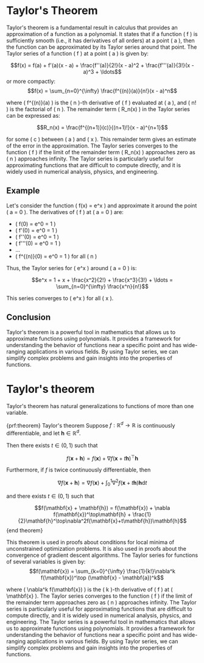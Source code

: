 # Taylor's Theorem

Taylor's theorem is a fundamental result in calculus that provides an approximation of a function as a polynomial. It states that if a function \( f \) is sufficiently smooth (i.e., it has derivatives of all orders) at a point \( a \), then the function can be approximated by its Taylor series around that point.
The Taylor series of a function \( f \) at a point \( a \) is given by:

$$f(x) = f(a) + f'(a)(x - a) + \frac{f''(a)}{2!}(x - a)^2 + \frac{f'''(a)}{3!}(x - a)^3 + \ldots$$
or more compactly:
$$f(x) = \sum_{n=0}^{\infty} \frac{f^{(n)}(a)}{n!}(x - a)^n$$

where \( f^{(n)}(a) \) is the \( n \)-th derivative of \( f \) evaluated at \( a \), and \( n! \) is the factorial of \( n \).
The remainder term \( R_n(x) \) in the Taylor series can be expressed as:

$$R_n(x) = \frac{f^{(n+1)}(c)}{(n+1)!}(x - a)^{n+1}$$

for some \( c \) between \( a \) and \( x \). This remainder term gives an estimate of the error in the approximation.
The Taylor series converges to the function \( f \) if the limit of the remainder term \( R_n(x) \) approaches zero as \( n \) approaches infinity.
The Taylor series is particularly useful for approximating functions that are difficult to compute directly, and it is widely used in numerical analysis, physics, and engineering.

## Example
Let's consider the function \( f(x) = e^x \) and approximate it around the point \( a = 0 \).
The derivatives of \( f \) at \( a = 0 \) are:
- \( f(0) = e^0 = 1 \)
- \( f'(0) = e^0 = 1 \)
- \( f''(0) = e^0 = 1 \)
- \( f'''(0) = e^0 = 1 \)
- ...
- \( f^{(n)}(0) = e^0 = 1 \) for all \( n \)

Thus, the Taylor series for \( e^x \) around \( a = 0 \) is:

$$e^x = 1 + x + \frac{x^2}{2!} + \frac{x^3}{3!} + \ldots = \sum_{n=0}^{\infty} \frac{x^n}{n!}$$

This series converges to \( e^x \) for all \( x \).


## Conclusion  
Taylor's theorem is a powerful tool in mathematics that allows us to approximate functions using polynomials. It provides a framework for understanding the behavior of functions near a specific point and has wide-ranging applications in various fields. By using Taylor series, we can simplify complex problems and gain insights into the properties of functions.

# Taylor's theorem
Taylor's theorem has natural generalizations to functions of more than one variable.

{prf:theorem} Taylor's theorem
Suppose $f : \mathbb{R}^d \to \mathbb{R}$ is continuously differentiable, and let $\mathbf{h} \in \mathbb{R}^d$.

Then there exists $t \in (0,1)$ such that

$$f(\mathbf{x} + \mathbf{h}) = f(\mathbf{x}) + \nabla f(\mathbf{x} + t\mathbf{h})^\top\mathbf{h}$$

Furthermore, if $f$ is twice continuously differentiable, then

$$\nabla f(\mathbf{x} + \mathbf{h}) = \nabla f(\mathbf{x}) + \int_0^1 \nabla^2 f(\mathbf{x} + t\mathbf{h})\mathbf{h} \mathrm{d}{t}$$

and there exists $t \in (0,1)$ such that

$$f(\mathbf{x} + \mathbf{h}) = f(\mathbf{x}) + \nabla f(\mathbf{x})^\top\mathbf{h} + \frac{1}{2}\mathbf{h}^\top\nabla^2f(\mathbf{x}+t\mathbf{h})\mathbf{h}$$
{end theorem}

This theorem is used in proofs about conditions for local minima of unconstrained optimization problems.
It is also used in proofs about the convergence of gradient descent algorithms.
The Taylor series for functions of several variables is given by:
$$f(\mathbf{x}) = \sum_{k=0}^{\infty} \frac{1}{k!}\nabla^k f(\mathbf{x})^\top (\mathbf{x} - \mathbf{a})^k$$

where \( \nabla^k f(\mathbf{x}) \) is the \( k \)-th derivative of \( f \) at \( \mathbf{x} \).
The Taylor series converges to the function \( f \) if the limit of the remainder term approaches zero as \( n \) approaches infinity.
The Taylor series is particularly useful for approximating functions that are difficult to compute directly, and it is widely used in numerical analysis, physics, and engineering.
The Taylor series is a powerful tool in mathematics that allows us to approximate functions using polynomials. It provides a framework for understanding the behavior of functions near a specific point and has wide-ranging applications in various fields. By using Taylor series, we can simplify complex problems and gain insights into the properties of functions.
